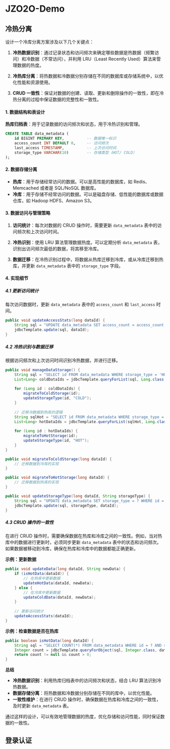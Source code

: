 # JZO2O-Demo

## 冷热分离

设计一个冷库分离方案涉及以下几个关键点：

1. **冷热数据识别**：通过记录状态和访问频次来确定哪些数据是热数据（频繁访问）和冷数据（不常访问），并利用 LRU（Least Recently Used）算法来管理数据的热度。

2. **冷热库分离**：将热数据和冷数据分别存储在不同的数据库或存储系统中，以优化性能和资源使用。

3. **CRUD 一致性**：保证对数据的创建、读取、更新和删除操作的一致性，即在冷热分离的过程中保证数据的完整性和一致性。




#### 1. 数据结构和表设计

**热库归档表**：用于记录数据的访问频次和状态，用于冷热识别和管理。

```sql
CREATE TABLE data_metadata (
    id BIGINT PRIMARY KEY,          -- 数据唯一标识
    access_count INT DEFAULT 0,     -- 访问频次
    last_access TIMESTAMP,          -- 上次访问时间
    storage_type VARCHAR(10)        -- 存储类型（HOT/ COLD）
);
```

#### 2. 数据存储分离

- **热库**：用于存储经常访问的数据。可以是高性能的数据库，如 Redis、Memcached 或者是 SQL/NoSQL 数据库。
- **冷库**：用于存储不经常访问的数据。可以是磁盘存储、低性能的数据库或数据仓库，如 Hadoop HDFS、Amazon S3。

#### 3. 数据访问与管理策略

1. **访问统计**：每次对数据的 CRUD 操作时，需要更新 `data_metadata` 表中的访问频次和上次访问时间。

2. **冷热识别**：使用 LRU 算法管理数据热度。可以定期分析 `data_metadata` 表，识别出访问频次最低的数据，将其移至冷库。

3. **数据迁移**：在冷热识别过程中，将数据从热库迁移到冷库，或从冷库迁移到热库，并更新 `data_metadata` 表中的 `storage_type` 字段。

#### 4. 实现细节

##### 4.1 更新访问统计

每次访问数据时，更新 `data_metadata` 表中的 `access_count` 和 `last_access` 时间。

```java
public void updateAccessStats(long dataId) {
    String sql = "UPDATE data_metadata SET access_count = access_count + 1, last_access = NOW() WHERE id = ?";
    jdbcTemplate.update(sql, dataId);
}
```

##### 4.2 冷热识别与数据迁移

根据访问频次和上次访问时间识别冷热数据，并进行迁移。

```java
public void manageDataStorage() {
    String sql = "SELECT id FROM data_metadata WHERE storage_type = 'HOT' AND access_count < ? OR last_access < NOW() - INTERVAL ? DAY";
    List<Long> coldDataIds = jdbcTemplate.queryForList(sql, Long.class, thresholdAccessCount, thresholdDays);
    
    for (Long id : coldDataIds) {
        migrateToColdStorage(id);
        updateStorageType(id, "COLD");
    }
    
    // 迁移冷数据到热库的逻辑
    String sqlHot = "SELECT id FROM data_metadata WHERE storage_type = 'COLD' AND access_count > ?";
    List<Long> hotDataIds = jdbcTemplate.queryForList(sqlHot, Long.class, thresholdAccessCount);
    
    for (Long id : hotDataIds) {
        migrateToHotStorage(id);
        updateStorageType(id, "HOT");
    }
}

public void migrateToColdStorage(long dataId) {
    // 迁移数据到冷库的实现
}

public void migrateToHotStorage(long dataId) {
    // 迁移数据到热库的实现
}

public void updateStorageType(long dataId, String storageType) {
    String sql = "UPDATE data_metadata SET storage_type = ? WHERE id = ?";
    jdbcTemplate.update(sql, storageType, dataId);
}
```

##### 4.3 CRUD 操作的一致性

在进行 CRUD 操作时，需要确保数据在热库和冷库之间的一致性。例如，当对热库中的数据进行更新时，必须同步更新 `data_metadata` 表中的状态和访问频次。如果数据被移动到冷库，确保在热库和冷库中的数据都能正确更新。

**示例：更新数据**

```java
public void updateData(long dataId, String newData) {
    if (isHotData(dataId)) {
        // 在热库中更新数据
        updateHotData(dataId, newData);
    } else {
        // 在冷库中更新数据
        updateColdData(dataId, newData);
    }
    
    // 更新访问统计
    updateAccessStats(dataId);
}
```

**示例：检查数据是否在热库**

```java
public boolean isHotData(long dataId) {
    String sql = "SELECT COUNT(*) FROM data_metadata WHERE id = ? AND storage_type = 'HOT'";
    Integer count = jdbcTemplate.queryForObject(sql, Integer.class, dataId);
    return count != null && count > 0;
}
```



**总结**

- **冷热数据识别**：利用热库归档表中的访问频次和状态，结合 LRU 算法识别冷热数据。
- **数据存储分离**：将热数据和冷数据分别存储在不同的库中，以优化性能。
- **一致性维护**：在进行 CRUD 操作时，确保数据在热库和冷库之间的一致性，及时更新 `data_metadata` 表。

通过这样的设计，可以有效地管理数据的热度，优化存储和访问性能，同时保证数据的一致性。











## 登录认证
